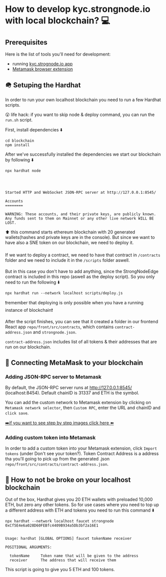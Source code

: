 # How to develop kyc.strongnode.io with local blockchain? 💻

##  Prerequisites
Here is the list of tools you'll need for development:
- running [kyc.strognode.io app](https://github.com/strongnodelabs/kyc.strongnode.io)
- [Metamask browser extension](https://metamask.io/download/)


## 🪖 Setuping the Hardhat
In order to run your own localhost blockchain you need to run a few Hardhat scripts.

😮 life hack: if you want to skip node & deploy command, you can run the `run.sh` script.

First, install dependencies ⬇️️

```
cd blockchain
npm install
```

After we've successfully installed the dependencies we start our blockchain by following ⬇️

```
npx hardhat node




Started HTTP and WebSocket JSON-RPC server at http://127.0.0.1:8545/

Accounts
========

WARNING: These accounts, and their private keys, are publicly known.
Any funds sent to them on Mainnet or any other live network WILL BE LOST.

```
⬆️ this command starts ethereum blockchain with 20 generated wallets(hashes and private keys are in the console).
But since we want to have also a SNE token on our blockchain, we need to deploy it.
###
If we want to deploy a contract, we need to have that contract in `/contracts` folder and we need to include it in the `/scripts` folder aswell.

####
But in this case you don't have to add anything, since the StrongNodeEdge contract is included in this repo (aswell as the deploy script). So you only need to run the following ⬇️



```
npx hardhat run --network localhost scripts/deploy.js
```
❗️remember that deploying is only possible when you have a running instance of blockchain❗️

After the script finishes, you can see that it created a folder in our frontend React app `repo/front/src/contracts`, which contains `contract-address.json` and `strongnode.json`.

`contract-address.json` includes list of all tokens & their addresses that are run on our blockchain.


## 👺 Connecting MetaMask to your blockchain
### Adding JSON-RPC server to Metamask
By default, the JSON-RPC server runs at http://127.0.0.1:8545/ (localhost:8454). Default chainID is 31337 and ETH is the symbol.

You can add the custom network to Metamask extension by clicking on `Metamask network selector`, then `Custom RPC`, enter the URL and chainID and `click save`.


[➡️if you want to see step by step images click here ⬅️](https://support.chainstack.com/hc/en-us/articles/4408642503449-Using-MetaMask-with-a-Hardhat-node)

### Adding custom token into Metamask
In order to add a custom token into your Metamask extension, click `Import tokens` (under Don't see your token?). Token Contract Address is a address tha you'll going to pick up from the generated .json `repo/front/src/contracts/contract-address.json`.

## 🏧 How to not be broke on your localhost blockchain
Out of the box, Hardhat gives you 20 ETH wallets with preloaded 10,000 ETH, but zero any other tokens. So for use cases where you need to top up a different address with ETH and tokens you need to run this command ⬇️

``` 
npx hardhat --network localhost faucet strongnode 0xCf5E4e6a028D60FEBfc4409B934a5Db3bf2a16E1


Usage: hardhat [GLOBAL OPTIONS] faucet tokenName receiver

POSITIONAL ARGUMENTS:

  tokenName     Token name that will be given to the address 
  receiver      The address that will receive them 

```

This script is going to give you 5 ETH and 100 tokens.